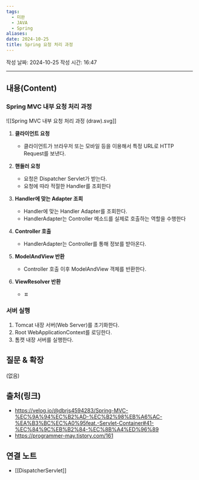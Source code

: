 ```yaml
---
tags:
  - 미완
  - JAVA
  - Spring
aliases: 
date: 2024-10-25
title: Spring 요청 처리 과정
---
```

작성 날짜: 2024-10-25
작성 시간: 16:47


----
## 내용(Content)

### Spring MVC 내부 요청 처리 과정

![[Spring MVC 내부 요청 처리 과정 (draw).svg]]

1. **클라이언트 요청**
	- 클라이언트가 브라우저 또는 모바일 등을 이용해서 특정 URL로 HTTP Request를 보낸다.

2. **핸들러 요청**
	- 요청은 Dispatcher Servlet가 받는다.
	- 요청에 따라 적절한 Handler를 조회한다

3. **Handler에 맞는 Adapter 조회**
	- Handler에 맞는 Handler Adapter를 조회한다.
	- HandlerAdapter는 Controller 메소드를 실제로 호출하는 역할을 수행한다

4. **Controller 호출**
	- HandlerAdapter는 Controller를 통해 정보를 받아온다.


5. **ModelAndView 반환**
	- Controller 호출 이후 ModelAndView 객체를 반환한다.

6. **ViewResolver 반환**
	- ㅍ

### 서버 실행

1. Tomcat 내장 서버(Web Server)를 초기화한다.
2. Root WebApplicationContext를 로딩한다.
3. 톰캣 내장 서버를 실행한다.


## 질문 & 확장

(없음)

## 출처(링크)

- https://velog.io/@dbrjs4594283/Spring-MVC-%EC%9A%94%EC%B2%AD-%EC%B2%98%EB%A6%AC-%EA%B3%BC%EC%A0%95feat.-Servlet-Container#41-%EC%84%9C%EB%B2%84-%EC%8B%A4%ED%96%89
- https://programmer-may.tistory.com/161

## 연결 노트

- [[DispatcherServlet]]








